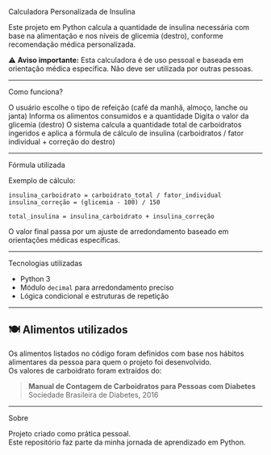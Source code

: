 Calculadora Personalizada de Insulina

Este projeto em Python calcula a quantidade de insulina necessária com base na alimentação e nos níveis de glicemia (destro), conforme recomendação médica personalizada.

⚠️ **Aviso importante:** Esta calculadora é de uso pessoal e baseada em orientação médica específica. Não deve ser utilizada por outras pessoas.

---

Como funciona?

O usuário escolhe o tipo de refeição (café da manhã, almoço, lanche ou janta)
Informa os alimentos consumidos e a quantidade
Digita o valor da glicemia (destro)
O sistema calcula a quantidade total de carboidratos ingeridos e aplica a fórmula de cálculo de insulina (carboidratos / fator individual + correção do destro)

---

 Fórmula utilizada

Exemplo de cálculo:
```
insulina_carboidrato = carboidrato_total / fator_individual
insulina_correção = (glicemia - 100) / 150

total_insulina = insulina_carboidrato + insulina_correção
```

O valor final passa por um ajuste de arredondamento baseado em orientações médicas específicas.

---

 Tecnologias utilizadas

- Python 3
- Módulo `decimal` para arredondamento preciso
- Lógica condicional e estruturas de repetição

---

## 🍽️ Alimentos utilizados

Os alimentos listados no código foram definidos com base nos hábitos alimentares da pessoa para quem o projeto foi desenvolvido.  
Os valores de carboidrato foram extraídos do:

> **Manual de Contagem de Carboidratos para Pessoas com Diabetes**  
> Sociedade Brasileira de Diabetes, 2016

---

Sobre

Projeto criado como prática pessoal.  
Este repositório faz parte da minha jornada de aprendizado em Python.
